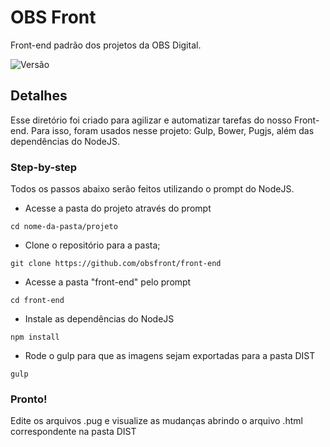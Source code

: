 # OBS Front
Front-end padrão dos projetos da OBS Digital.

![Versão](http://obsdigital.com.br/git/svg/versao.svg)

## Detalhes
Esse diretório foi criado para agilizar e automatizar tarefas do nosso Front-end. Para isso, foram usados nesse projeto: Gulp, Bower, Pugjs, além das dependências do NodeJS.

### Step-by-step
Todos os passos abaixo serão feitos utilizando o prompt do NodeJS.

- Acesse a pasta do projeto através do prompt
```
cd nome-da-pasta/projeto
```
- Clone o repositório para a pasta;
```
git clone https://github.com/obsfront/front-end
```
- Acesse a pasta "front-end" pelo prompt
```
cd front-end
```
- Instale as dependências do NodeJS
```
npm install
```
- Rode o gulp para que as imagens sejam exportadas para a pasta DIST
```
gulp
```

### Pronto!
Edite os arquivos .pug e visualize as mudanças abrindo o arquivo .html correspondente na pasta DIST
